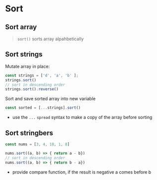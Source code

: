 # Sort

## Sort array
> `sort()` sorts array alpahbetically

## Sort strings
Mutate array in place:
```javascript
const strings = ['d', 'a', 'b' ];
strings.sort()
// sort in descending order
strings.sort().reverse()
```
Sort and save sorted array into new variable
```javascript
const sorted = [...strings].sort()
```
- use the `...` `spread` syntax to make a copy of the array before sorting

## Sort stringbers
```javascript
const nums = [3, 4, 18, 1, 8]

nums.sort((a, b) => { return a - b})
// sort in descending order
nums.sort((a, b) => { return b - a})
``` 
- provide compare function, if the result is negative a comes before b